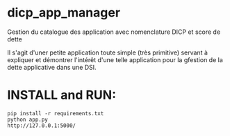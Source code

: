 # dicp_app_manager
Gestion du catalogue des application avec nomenclature DICP et score de dette

Il s'agit d'uner petite application toute simple (très primitive) servant à expliquer et démontrer l'intérêt d'une telle application pour la gfestion de la dette applicative dans une DSI.
# INSTALL and RUN:
```
pip install -r requirements.txt
python app.py
http://127.0.0.1:5000/
```
